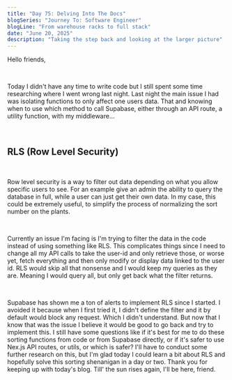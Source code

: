 ```yaml
---
title: "Day 75: Delving Into The Docs"
blogSeries: "Journey To: Software Engineer"
blogLine: "From warehouse racks to full stack"
date: "June 20, 2025"
description: "Taking the step back and looking at the larger picture"
---
```


Hello friends,

<br>

Today I didn't have any time to write code but I still spent some time researching where I went wrong last night. Last night the main issue I had was isolating functions to only affect one users data. That and knowing when to use which method to call Supabase, either through an API route, a utility function, with my middleware...

<br>

## RLS (Row Level Security)

<br>

Row level security is a way to filter out data depending on what you allow specific users to see. For an example give an admin the ability to query the database in full, while a user can just get their own data. In my case, this could be extremely useful, to simplify the process of normalizing the sort number on the plants.

<br>

Currently an issue I'm facing is I'm trying to filter the data in the code instead of using something like RLS. This complicates things since I need to change all my API calls to take the user-id and only retrieve those, or worse yet, fetch everything and then only modify or display data linked to the user id. RLS would skip all that nonsense and I would keep my queries as they are. Meaning I would query all, but only get back what the filter returns.

<br>

Supabase has shown me a ton of alerts to implement RLS since I started. I avoided it because when I first tried it, I didn't define the filter and it by default would block any request. Which I didn't understand. But now that I know that was the issue I believe it would be good to go back and try to implement this. I still have some questions like if it's best for me to do these sorting functions from code or from Supabase directly, or if it's safer to use Nex.js API routes, or utils, or which is safer? I'll have to conduct some further research on this, but I'm glad today I could learn a bit about RLS and hopefully solve this sorting shenanigan in a day or two. Thank you for keeping up with today's blog. Till' the sun rises again, I'll be here, friend.